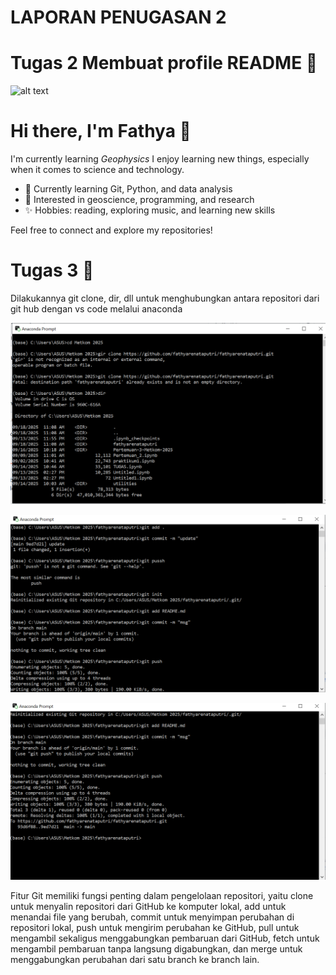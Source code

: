 # LAPORAN PENUGASAN 2

# Tugas 2 Membuat profile README 📂
![alt text](https://github.com/fathyarenataputri/Pertemuan-3-Metkom-2025/blob/main/download.jpeg?raw=true) 
# Hi there, I'm Fathya 👋

I'm currently learning *Geophysics* 
I enjoy learning new things, especially when it comes to science and technology.  

- 🌱 Currently learning Git, Python, and data analysis  
- 🎯 Interested in geoscience, programming, and research  
- ✨ Hobbies: reading, exploring music, and learning new skills  

Feel free to connect and explore my repositories!


# Tugas 3 📂
Dilakukannya git clone, dir, dll untuk menghubungkan antara repositori dari git hub dengan vs code melalui anaconda

![alt text](https://github.com/fathyarenataputri/Percobaan_Metkom_3/blob/main/Screenshot%20(5411).png?raw=true)

![alt text](https://github.com/fathyarenataputri/Percobaan_Metkom_3/blob/main/Screenshot%20(5412).png?raw=true)

![alt text](https://github.com/fathyarenataputri/Percobaan_Metkom_3/blob/main/Screenshot%20(5413).png?raw=true)

Fitur Git memiliki fungsi penting dalam pengelolaan repositori, yaitu clone untuk menyalin repositori dari GitHub ke komputer lokal, add untuk menandai file yang berubah, commit untuk menyimpan perubahan di repositori lokal, push untuk mengirim perubahan ke GitHub, pull untuk mengambil sekaligus menggabungkan pembaruan dari GitHub, fetch untuk mengambil pembaruan tanpa langsung digabungkan, dan merge untuk menggabungkan perubahan dari satu branch ke branch lain.



